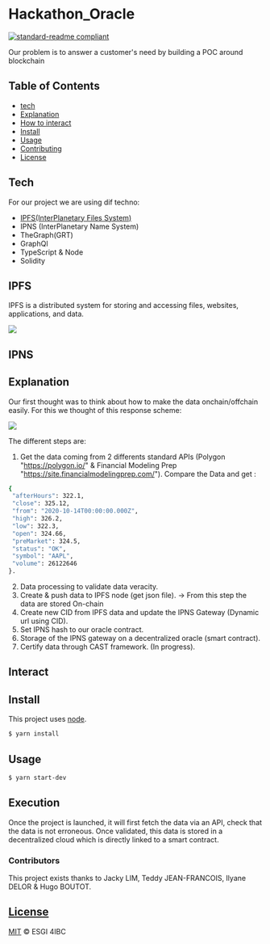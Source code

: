 # Hackathon_Oracle

[![standard-readme compliant](https://img.shields.io/badge/readme%20style-standard-brightgreen.svg?style=flat-square)](https://github.com/RichardLitt/standard-readme)


Our problem is to answer a customer's need by building a POC around blockchain


## Table of Contents
- [tech](#tech)
- [Explanation](#explanation)
- [How to interact](#interact)
- [Install](#install)
- [Usage](#usage)
- [Contributing](#contributing)
- [License](#license)

## Tech

For our project we are using dif techno:
  - [IPFS(InterPlanetary Files System)](#IPFS)
  - IPNS (InterPlanetary Name System)
  - TheGraph(GRT)
  - GraphQl
  - TypeScript & Node
  - Solidity


## IPFS

IPFS is a distributed system for storing and accessing files, websites, applications, and data.

<img src="https://www.researchgate.net/profile/Magnus_Westerlund2/publication/333018189/figure/fig1/AS:757344308822016@1557576362037/IPFS-addressing-process-flow.png">

## IPNS



## Explanation

Our first thought was to think about how to make the data onchain/offchain easily. For this we thought of this response scheme:

 <img src="https://media.discordapp.net/attachments/960837766768377896/962045205962440734/unknown.png?width=1416&height=1034">
 
The different steps are:
1. Get the data coming from 2 differents standard APIs (Polygon "https://polygon.io/" & Financial Modeling Prep "https://site.financialmodelingprep.com/").
   Compare the Data and get :
 
 ```sh
 {
  "afterHours": 322.1,
  "close": 325.12,
  "from": "2020-10-14T00:00:00.000Z",
  "high": 326.2,
  "low": 322.3,
  "open": 324.66,
  "preMarket": 324.5,
  "status": "OK",
  "symbol": "AAPL",
  "volume": 26122646
 }.
 ```
 
2. Data processing to validate data veracity.
3. Create & push data to IPFS node (get json file). -> From this step the data are stored On-chain
4. Create new CID from IPFS data and update the IPNS Gateway (Dynamic url using CID).
5. Set IPNS hash to our oracle contract.
6. Storage of the IPNS gateway on a decentralized oracle (smart contract).
7. Certify data through CAST framework. (In progress).

## Interact


## Install

This project uses [node](http://nodejs.org).

```sh
$ yarn install
```

## Usage

```sh
$ yarn start-dev
```

## Execution

Once the project is launched, it will first fetch the data via an API, check that the data is not erroneous. Once validated, this data is stored in a decentralized cloud which is directly linked to a smart contract.

### Contributors

This project exists thanks to Jacky LIM, Teddy JEAN-FRANCOIS, Ilyane DELOR & Hugo BOUTOT.  
<a href="https://github.com/J4ckyLIM/Hackathon_Oracle/graphs/contributors">


## License

[MIT](LICENSE) © ESGI 4IBC
